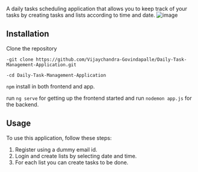 A daily tasks scheduling application that allows you to keep track of your tasks by creating tasks and lists according to time and date.
![image](https://github.com/Vijaychandra-Govindapalle/Daily-Task-Management-Application/assets/118375565/c5cdaabd-4520-4526-b916-ecff6a8366dd)

## Installation
 Clone the repository

    -git clone https://github.com/Vijaychandra-Govindapalle/Daily-Task-Management-Application.git
    
    -cd Daily-Task-Management-Application

 `npm` install in both frontend and app.

 run `ng serve` for getting up the frontend started and run `nodemon app.js` for the backend.

## Usage

To use this application, follow these steps:

1. Register using a dummy email id.
2. Login and create lists by selecting date and time.
3. For each list you can create tasks to be done.
